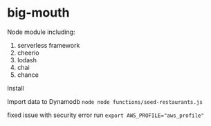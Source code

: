 # big-mouth

Node module including:
1. serverless framework
2. cheerio
3. lodash
4. chai
5. chance

Install

Import data to Dynamodb
```node node functions/seed-restaurants.js```

fixed issue with security error run
```export AWS_PROFILE="aws_profile"```

